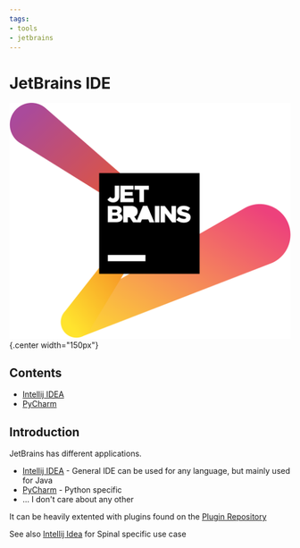 ```yaml
---
tags:
- tools
- jetbrains
---
```

#  JetBrains IDE

![](img/logo.svg){.center width="150px"}

## Contents

- [Intellij IDEA](intellij_idea.md)
- [PyCharm](pycharm.md)

## Introduction

JetBrains has different applications.

- [Intellij IDEA](https://www.jetbrains.com/idea/) - General IDE can be used for any language, but mainly used for Java
- [PyCharm](https://www.jetbrains.com/pycharm/) - Python specific
- ... I don't care about any other

It can be heavily extented with plugins found on the [Plugin Repository](https://plugins.jetbrains.com/)

See also [Intellij Idea](../../coding/spinal/tools/intellij_idea.md) for Spinal specific use case
